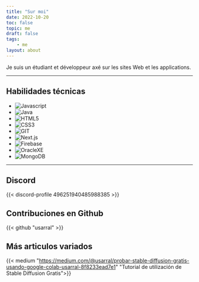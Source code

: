 ```yaml
---
title: "Sur moi"
date: 2022-10-20
toc: false
topic: me
draft: false
tags:
    - me
layout: about
---
```

Je suis un étudiant et développeur axé sur les sites Web et les applications. 
<!-- travaille actuellement sur [Pedrotercero](https://pedrotercero.com) -->

---

## Habilidades técnicas

- ![Javascript](https://usarr.tech/js.png)
- ![Java](https://usarr.tech/java.png)
- ![HTML5](https://usarr.tech/html5.png)
- ![CSS3](https://usarr.tech/css.png)
- ![GIT](https://usarr.tech/git.png)
- ![Next.js](https://usarr.tech/next.png)
- ![Firebase](https://usarr.tech/firebase.png)
- ![OracleXE](https://usarr.tech/oraclexe.png)
- ![MongoDB](https://usarr.tech/mongodb.png)

---
## Discord 

{{< discord-profile 496251940485988385 >}}
## Contribuciones en Github

{{< github "usarral" >}}

## Más articulos variados

{{< medium "https://medium.com/@usarral/probar-stable-diffusion-gratis-usando-google-colab-usarral-8f8233ead7e1" "Tutorial de utilización de Stable Diffusion Gratis">}}
